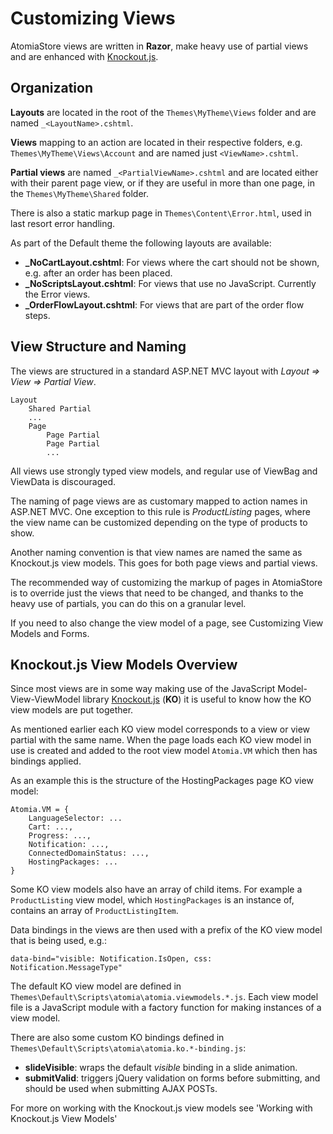 ﻿Customizing Views
=================

AtomiaStore views are written in **Razor**, make heavy use of partial views and are enhanced with [Knockout.js](http://www.knockoutjs.com).


Organization
------------

**Layouts** are located in the root of the `Themes\MyTheme\Views` folder and are named `_<LayoutName>.cshtml`.

**Views** mapping to an action are located in their respective folders, e.g. `Themes\MyTheme\Views\Account` and are named just `<ViewName>.cshtml`.

**Partial views** are named `_<PartialViewName>.cshtml` and are located either with their parent page view, or if they are useful in more than one page, in the `Themes\MyTheme\Shared` folder.

There is also a static markup page in `Themes\Content\Error.html`, used in last resort error handling.

As part of the Default theme the following layouts are available:

* **_NoCartLayout.cshtml**: For views where the cart should not be shown, e.g. after an order has been placed.
* **_NoScriptsLayout.cshtml**: For views that use no JavaScript. Currently the Error views.
* **_OrderFlowLayout.cshtml**: For views that are part of the order flow steps.


View Structure and Naming
-------------------------

The views are structured in a standard ASP.NET MVC layout with *Layout => View => Partial View*.

    Layout
	    Shared Partial
	    ...
	    Page
		    Page Partial
		    Page Partial
		    ...

All views use strongly typed view models, and regular use of ViewBag and ViewData is discouraged.

The naming of page views are as customary mapped to action names in ASP.NET MVC. One exception to this rule is *ProductListing* pages, where the view name can be customized depending on the type of products to show.

Another naming convention is that view names are named the same as Knockout.js view models. This goes for both page views and partial views.

The recommended way of customizing the markup of pages in AtomiaStore is to override just the views that need to be changed, and thanks to the heavy use of partials, you can do this on a granular level.

If you need to also change the view model of a page, see Customizing View Models and Forms.


Knockout.js View Models Overview
--------------------------------

Since most views are in some way making use of the JavaScript Model-View-ViewModel library [Knockout.js](http://www.knockoutjs.com) (**KO**) it is useful to know how the KO view models are put together.

As mentioned earlier each KO view model corresponds to a view or view partial with the same name. When the page loads each KO view model in use is created and added to the root view model `Atomia.VM` which then has bindings applied.

As an example this is the structure of the HostingPackages page KO view model:

    Atomia.VM = {
	    LanguageSelector: ...
        Cart: ...,
        Progress: ...,	
        Notification: ...,
	    ConnectedDomainStatus: ...,
        HostingPackages: ...
    }

Some KO view models also have an array of child items. For example a `ProductListing` view model, which `HostingPackages` is an instance of, contains an array of `ProductListingItem`.

Data bindings in the views are then used with a prefix of the KO view model that is being used, e.g.:

    data-bind="visible: Notification.IsOpen, css: Notification.MessageType"

The default KO view model are defined in `Themes\Default\Scripts\atomia\atomia.viewmodels.*.js`. Each view model file is a JavaScript module with a factory function for making instances of a view model.

There are also some custom KO bindings defined in  `Themes\Default\Scripts\atomia\atomia.ko.*-binding.js`:

* **slideVisible**: wraps the default *visible* binding in a slide animation.
* **submitValid**: triggers jQuery validation on forms before submitting, and should be used when submitting AJAX POSTs.

For more on working with the Knockout.js view models see 'Working with Knockout.js View Models'